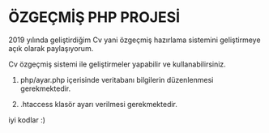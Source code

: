 # ÖZGEÇMİŞ PHP PROJESİ

2019 yılında geliştirdiğim Cv yani özgeçmiş hazırlama sistemini geliştirmeye açık olarak paylaşıyorum.

Cv özgeçmiş sistemi ile geliştirmeler yapabilir ve kullanabilirsiniz.



1) php/ayar.php içerisinde veritabanı bilgilerin düzenlenmesi gerekmektedir.

2)  .htaccess    klasör ayarı verilmesi gerekmektedir.


iyi kodlar :)

